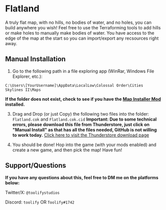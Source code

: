 # Flatland

A truly flat map, with no hills, no bodies of water, and no holes, you can build anywhere you wish! Feel free to use the Terraforming tools to add hills or make holes to manually make bodies of water. You have access to the edge of the map at the start so you can import/export any recsources right away.

## Manual Installation

1. Go to the following path in a file exploring app (WinRar, Windows File Explorer, etc.):

`C:\Users\[YourUsername]\AppData\LocalLow\Colossal Order\Cities Skylines II\Maps`

**If the folder does not exist, check to see if you have the [Map Installer Mod](https://thunderstore.io/c/cities-skylines-ii/p/Cities2Modding/MapInstaller/) installed.**

3. Drag and Drop (or just Copy) the following two files into the folder:
   `Flatland.cok` and `Flatland.cok.cid`
**Important: Due to some technical errors, please download this file from Thunderstore, just click on "Manual Install" as that has all the files needed, GitHub is not willing to work today.**
[Click here to visit the Thunderstore download page](https://thunderstore.io/c/cities-skylines-ii/p/toolify/Flatland/)

5. You should be done! Hop into the game (with your mods enabled) and create a new game, and then pick the map! Have fun!

## Support/Questions

**If you have any questions about this, feel free to DM me on the platforms below:**

Twitter/X: `@toolifystudios`

Discord: `toolify` OR `Toolify#1742`

